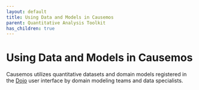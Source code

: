 ```yaml
---
layout: default
title: Using Data and Models in Causemos
parent: Quantitative Analysis Toolkit
has_children: true
---
```


# Using Data and Models in Causemos

Causemos utilizes quantitative datasets and domain models registered in
the [Dojo](../data-registration-analysis/dojo-data.html) user interface by domain modeling teams and data
specialists.
